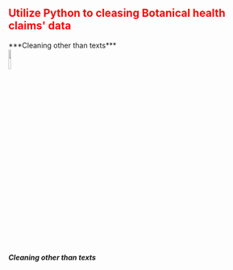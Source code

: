 <h2 style='color:red'> Utilize Python to cleasing Botanical health claims' data </h2> 
***Cleaning other than texts***
<img style = "vertical-align:middle; display:flex" src="https://user-images.githubusercontent.com/65596664/154809596-a7527236-4775-4832-bf69-7eba010c968a.png" width=10% height=10%>

***Cleaning other than texts***
 


